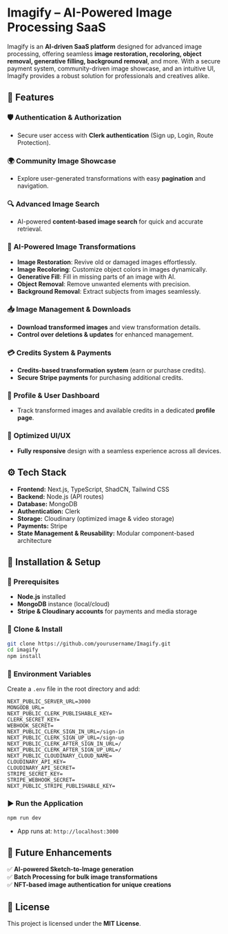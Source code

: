 # Imagify – AI-Powered Image Processing SaaS  

Imagify is an **AI-driven SaaS platform** designed for advanced image processing, offering seamless **image restoration, recoloring, object removal, generative filling, background removal**, and more. With a secure payment system, community-driven image showcase, and an intuitive UI, Imagify provides a robust solution for professionals and creatives alike.  

## 🚀 Features  

### 🛡️ **Authentication & Authorization**  
- Secure user access with **Clerk authentication** (Sign up, Login, Route Protection).  

### 🌍 **Community Image Showcase**  
- Explore user-generated transformations with easy **pagination** and navigation.  

### 🔍 **Advanced Image Search**  
- AI-powered **content-based image search** for quick and accurate retrieval.  

### 🎨 **AI-Powered Image Transformations**  
- **Image Restoration**: Revive old or damaged images effortlessly.  
- **Image Recoloring**: Customize object colors in images dynamically.  
- **Generative Fill**: Fill in missing parts of an image with AI.  
- **Object Removal**: Remove unwanted elements with precision.  
- **Background Removal**: Extract subjects from images seamlessly.  

### 📥 **Image Management & Downloads**  
- **Download transformed images** and view transformation details.  
- **Control over deletions & updates** for enhanced management.  

### 💳 **Credits System & Payments**  
- **Credits-based transformation system** (earn or purchase credits).  
- **Secure Stripe payments** for purchasing additional credits.  

### 📂 **Profile & User Dashboard**  
- Track transformed images and available credits in a dedicated **profile page**.  

### 📱 **Optimized UI/UX**  
- **Fully responsive** design with a seamless experience across all devices.  

## ⚙️ Tech Stack  

- **Frontend:** Next.js, TypeScript, ShadCN, Tailwind CSS  
- **Backend:** Node.js (API routes)  
- **Database:** MongoDB  
- **Authentication:** Clerk  
- **Storage:** Cloudinary (optimized image & video storage)  
- **Payments:** Stripe  
- **State Management & Reusability:** Modular component-based architecture  

## 🚀 Installation & Setup  

### 📌 Prerequisites  
- **Node.js** installed  
- **MongoDB** instance (local/cloud)  
- **Stripe & Cloudinary accounts** for payments and media storage  

### 🔧 **Clone & Install**  
```sh
git clone https://github.com/yourusername/Imagify.git
cd imagify
npm install
```

### 🔑 **Environment Variables**  
Create a `.env` file in the root directory and add:  
```env
NEXT_PUBLIC_SERVER_URL=3000
MONGODB_URL=
NEXT_PUBLIC_CLERK_PUBLISHABLE_KEY=
CLERK_SECRET_KEY=
WEBHOOK_SECRET=
NEXT_PUBLIC_CLERK_SIGN_IN_URL=/sign-in
NEXT_PUBLIC_CLERK_SIGN_UP_URL=/sign-up
NEXT_PUBLIC_CLERK_AFTER_SIGN_IN_URL=/
NEXT_PUBLIC_CLERK_AFTER_SIGN_UP_URL=/
NEXT_PUBLIC_CLOUDINARY_CLOUD_NAME=
CLOUDINARY_API_KEY=
CLOUDINARY_API_SECRET=
STRIPE_SECRET_KEY=
STRIPE_WEBHOOK_SECRET=
NEXT_PUBLIC_STRIPE_PUBLISHABLE_KEY=

```

### ▶️ **Run the Application**  
```sh
npm run dev
```
- App runs at: `http://localhost:3000`  

## 📌 Future Enhancements  
✅ **AI-powered Sketch-to-Image generation**  
✅ **Batch Processing for bulk image transformations**  
✅ **NFT-based image authentication for unique creations**  

## 📜 License  
This project is licensed under the **MIT License**.  
